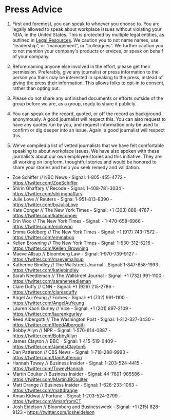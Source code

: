 # Press Advice

1. First and foremost, you can speak to whoever you choose to. You are legally allowed to speak about workplace issues without violating your NDA, in the United States. This is protected by multiple legal entities, as outlined in [Legal Resources](legal-resources.md). We caution you to not name names, use “leadership”, or “management”, or “colleagues”. We further caution you to not mention your company's products or ervices, or speak on behalf of your company. 

2. Before naming anyone else involved in the effort, please get their permission. Preferably, give any journalist or press information to the person you think may be interested in speaking to the press, instead of giving the press their information. This allows folks to opt-in to consent, rather than opting out.

3. Please do not share any unfinished documents or efforts outside of the group before we are, as a group, ready to share it publicly.

4. You can speak on the record, quoted, or off the record as background anonymously. A good journalist will respect this. You can also request to have any quotes run by you, and request information only be used to confirm or dig deeper into an issue. Again, a good journalist will respect this.

5. We’ve compiled a list of vetted journalists that we have felt comfortable speaking to about workplace issues. We have also spoken with these journalists about our own employee stories and this initiative. They are all working on longform, thoughtful stories and would be honored to share your stories and help you seek remedy and validation.

- Zoe Schiffer // NBC News - Signal: 1-805-455-4772 - https://twitter.com/ZoeSchiffer
- Shirin Ghaffary // Recode - Signal: 1-408-781-3034 - https://twitter.com/shiringhaffary 
- Julie Love // Reuters - Signa: 1-951-813-8390 - https://twitter.com/byJuliaLove
- Kate Conger // The New York Times - Signal: +1 (303) 888-4787 - https://twitter.com/kateconger
- Erin Woo // The New York Times - Signal: - 1-470-658-6966 - https://twitter.com/erinkwoo
- Emma Goldberg // The New York Times - Signal: +1 (917) 743-7572 - https://twitter.com/emmabgo
- Kellen Browning // The New York Times - Signal: 1-530-312-5216 - https://twitter.com/Kellen_Browning 
- Maeve Allsup // Bloomberg Law - Signal: 1-970-739-9127 - https://twitter.com/maevemallsup
- Katherine Bindley // The Wallstreet Journal - Signal: 1-847-858-1993 - https://twitter.com/katiebindley
- Sarah Needleman // The Wallstreet Journal - Signal: +1 (732) 991-1100 - https://twitter.com/saraheneedleman
- Clare Duffy // CNN - Signal: +1 (929) 215-2786 - https://twitter.com/claresduffy
- Angel Au-Yeung // Forbes - Signal: +1 (732) 991-1100 - https://twitter.com/AngelAuYeung
- Lauren Kaori Gurley // Vice - Signal: +1 (201) 897-2109 - https://twitter.com/laurenkgurley
- Reed Albergotti // The Washington Post - Signal: 1-212-327-3430 - https://twitter.com/ReedAlbergotti
- Bobby Allyn // NPR - Signal: 1-570-814-0887 - https://twitter.com/BobbyAllyn 
- James Clayton // BBC - Signal: 1-415-519-9409 - https://twitter.com/JamesClayton5
- Dan Patterson // CBS News - Signal: 1-718-288-9993 - https://twitter.com/DanPatterson
- Hannah Towey // Business Insider - Signal: 1-203-524-4415 - https://twitter.com/ToweyHannah
- Martin Coulter // Business Insider - Signal: 44-7801-985586 - https://twitter.com/MartinJBCoulter
- Matt Drange // Business Insider - Signal: 1-626-233-1063 - https://twitter.com/mattdrange
- Aman Kidwai // Fortune - Signal: 1-203-524-2799 - https://twitter.com/AmanfromCT 
- Josh Eidelson // Bloomberg and Businessweek - Signal: +1 (215) 828-9123 - https://twitter.com/josheidelson
